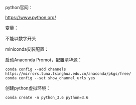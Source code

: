 python官网：

https://www.python.org/

变量：

不能以数字开头

miniconda安装配置：

启动Anaconda Promot，配置清华源：

    conda config --add channels https://mirrors.tuna.tsinghua.edu.cn/anaconda/pkgs/free/
    conda config --set show_channel_urls yes

创建python虚拟环境：

    conda create -n python_3.6 python=3.6
